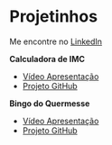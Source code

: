 # Projetinhos

Me encontre no [LinkedIn](https://www.linkedin.com/in/solemonj/)

**Calculadora de IMC**
* [Vídeo Apresentação](https://youtu.be/NI95N1UDOnU)
* [Projeto GitHub](https://github.com/solemonj/Projetinhos/tree/main/Calculadora%20de%20IMC)


**Bingo do Quermesse**
* [Vídeo Apresentação](https://youtu.be/nzGlCZTYRpo)
* [Projeto GitHub](https://github.com/solemonj/Projetinhos/tree/main/Bingo)
